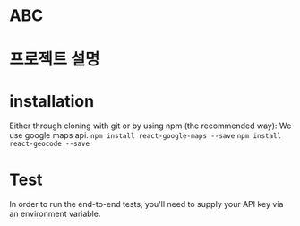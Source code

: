 # ABC

# 프로젝트 설명

# installation
Either through cloning with git or by using npm (the recommended way):
We use google maps api.
`npm install react-google-maps --save`
`npm install react-geocode --save`

# Test
In order to run the end-to-end tests, you'll need to supply your API key via an environment variable.
